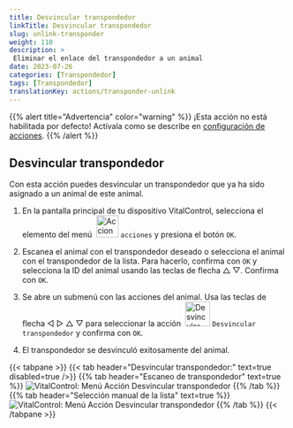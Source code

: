 ```yaml
---
title: Desvincular transpondedor
linkTitle: Desvincular transpondedor
slug: unlink-transponder
weight: 110
description: >
 Eliminar el enlace del transpondedor a un animal
date: 2023-07-26
categories: [Transpondedor]
tags: [Transpondedor]
translationKey: actions/transponder-unlink
---
```

{{% alert title="Advertencia" color="warning" %}}
¡Esta acción no está habilitada por defecto! Actívala como se describe en [configuración de acciones](../settings/).
{{% /alert %}}

## Desvincular transpondedor

Con esta acción puedes desvincular un transpondedor que ya ha sido asignado a un animal de este animal.

1. En la pantalla principal de tu dispositivo VitalControl, selecciona el elemento del menú &nbsp;<img src="/icons/actions.svg" width="40" align="bottom" alt="Acciones" /> `acciones` y presiona el botón `OK`.

2. Escanea el animal con el transpondedor deseado o selecciona el animal con el transpondedor de la lista. Para hacerlo, confirma con `OK` y selecciona la ID del animal usando las teclas de flecha △ ▽. Confirma con `OK`.

3. Se abre un submenú con las acciones del animal. Usa las teclas de flecha ◁ ▷ △ ▽ para seleccionar la acción &nbsp;<img src="/icons/actions/unlink-transponder.svg" width="45" align="bottom" alt="Desvincular transpondedor" /> `Desvincular transpondedor` y confirma con `OK`.

4. El transpondedor se desvinculó exitosamente del animal.

{{< tabpane >}}
{{< tab header="Desvincular transpondedor:" text=true disabled=true />}}
{{% tab header="Escaneo de transpondedor" text=true %}}
![VitalControl: Menú Acción Desvincular transpondedor](../images/unlinktransponder-scan.png "Desvincular transpondedor")
{{% /tab %}}
{{% tab header="Selección manual de la lista" text=true %}}
![VitalControl: Menú Acción Desvincular transpondedor](../images/unlinktransponder.png "Desvincular transpondedor")
{{% /tab %}}
{{< /tabpane >}}
